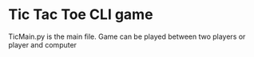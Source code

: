 # Tic Tac Toe CLI game

TicMain.py is the main file.
Game can be played between two players or player and computer
